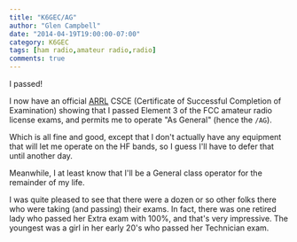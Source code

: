 ```yaml
---
title: "K6GEC/AG"
author: "Glen Campbell"
date: "2014-04-19T19:00:00-07:00"
category: K6GEC
tags: [ham radio,amateur radio,radio]
comments: true
---
```

I passed!

I now have an official [ARRL](http://www.arrl.org) CSCE (Certificate of Successful Completion of Examination) showing that I passed Element 3 of the FCC amateur radio license exams, and permits me to operate "As General" (hence the `/AG`). 

Which is all fine and good, except that I don't actually have any equipment that will let me operate on the HF bands, so I guess I'll have to defer that until another day. 

<!--more-->

Meanwhile, I at least know that I'll be a General class operator for the remainder of my life. 

I was quite pleased to see that there were a dozen or so other folks there who were taking (and passing) their exams. In fact, there was one retired lady who passed her Extra exam with 100%, and that's very impressive. The youngest was a girl in her early 20's who passed her Technician exam.
